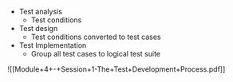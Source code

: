 - Test analysis
	- Test conditions
- Test design
	- Test conditions converted to test cases
- Test Implementation
	- Group all test cases to logical test suite

![[Module+4+-+Session+1-The+Test+Development+Process.pdf]]